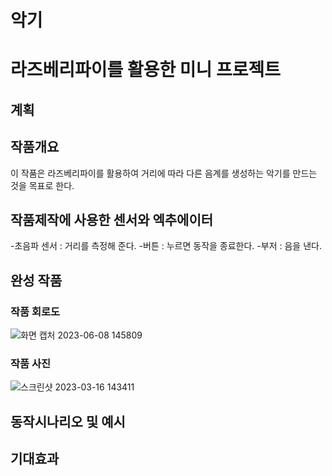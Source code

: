 # 악기
# 라즈베리파이를 활용한 미니 프로젝트

## 계획

## 작품개요
이 작품은 라즈베리파이를 활용하여 거리에 따라 다른 음계를 생성하는 악기를 만드는 것을 목표로 한다.
## 작품제작에 사용한 센서와 엑추에이터
-초음파 센서 : 거리를 측정해 준다.
-버튼 : 누르면 동작을 종료한다.
-부저 : 음을 낸다.
## 완성 작품

### 작품 회로도
![화면 캡처 2023-06-08 145809](https://github.com/snsnskssk/music-project/assets/131340991/bbc304f0-627a-4fec-be7c-61f66e1556c2)
### 작품 사진
![스크린샷 2023-03-16 143411](https://github.com/snsnskssk/music-project/assets/131340991/57f9e745-3721-4012-b823-58c2ba23e839)

## 동작시나리오 및 예시

## 기대효과
